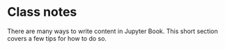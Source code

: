 Class notes
=======================

There are many ways to write content in Jupyter Book. This short section
covers a few tips for how to do so.
